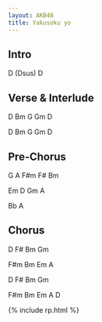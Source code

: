 ```yaml
---
layout: AKB48
title: Yakusoku yo
---
```

## Intro 
D (Dsus) D 

## Verse & Interlude 
D Bm G Gm D 

D Bm G Gm D 

## Pre-Chorus 
G A F#m F# Bm 

Em D Gm A 

Bb A 

## Chorus 
D F# Bm Gm 

F#m Bm Em A 

D F# Bm Gm 

F#m Bm Em A D 

{% include rp.html %}
